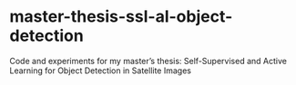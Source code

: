 # master-thesis-ssl-al-object-detection
Code and experiments for my master’s thesis: Self-Supervised and Active Learning for Object Detection in Satellite Images
